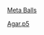 <html>
  <head>
    <meta charset="UTF-8">
    <title>{{page.title}}</title>
</head>
<body>
	<p><a href="etothepi.me/metaballs/index.html">Meta Balls</a></p>
	<p><a href="etothepi.me/agarp5/index.html">Agar.p5</a></p>
</body>
</html>
